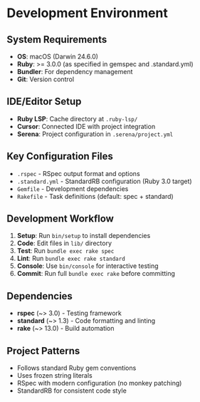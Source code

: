 # Development Environment

## System Requirements
- **OS**: macOS (Darwin 24.6.0)
- **Ruby**: >= 3.0.0 (as specified in gemspec and .standard.yml)
- **Bundler**: For dependency management
- **Git**: Version control

## IDE/Editor Setup
- **Ruby LSP**: Cache directory at `.ruby-lsp/` 
- **Cursor**: Connected IDE with project integration
- **Serena**: Project configuration in `.serena/project.yml`

## Key Configuration Files
- `.rspec` - RSpec output format and options
- `.standard.yml` - StandardRB configuration (Ruby 3.0 target)
- `Gemfile` - Development dependencies
- `Rakefile` - Task definitions (default: spec + standard)

## Development Workflow
1. **Setup**: Run `bin/setup` to install dependencies
2. **Code**: Edit files in `lib/` directory
3. **Test**: Run `bundle exec rake spec` 
4. **Lint**: Run `bundle exec rake standard`
5. **Console**: Use `bin/console` for interactive testing
6. **Commit**: Run full `bundle exec rake` before committing

## Dependencies
- **rspec** (~> 3.0) - Testing framework
- **standard** (~> 1.3) - Code formatting and linting  
- **rake** (~> 13.0) - Build automation

## Project Patterns
- Follows standard Ruby gem conventions
- Uses frozen string literals
- RSpec with modern configuration (no monkey patching)
- StandardRB for consistent code style